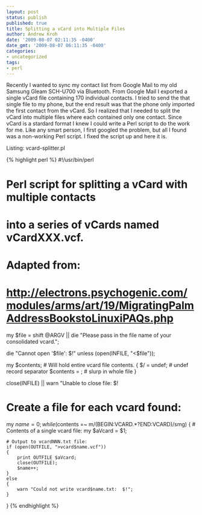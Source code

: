 ```yaml
---
layout: post
status: publish
published: true
title: Splitting a vCard into Multiple Files
author: Andrew Kroh
date: '2009-08-07 02:11:35 -0400'
date_gmt: '2009-08-07 06:11:35 -0400'
categories:
- uncategorized
tags:
- perl
---
```

Recently I wanted to sync my contact list from Google Mail to my old Samsung
Gleam SCH-U700 via Bluetooth. From Google Mail I exported a single vCard file
containing 170 individual contacts. I tried to send the that single file to my
phone, but the end result was that the phone only imported the first contact
from the vCard. So I realized that I needed to split the vCard into multiple
files where each contained only one contact. Since vCard is a stardard format I
knew I could write a Perl script to do the work for me. Like any smart person, I
first googled the problem, but all I found was a non-working Perl script. I
fixed the script up and here it is.

Listing: vcard-splitter.pl

{% highlight perl %}
#!/usr/bin/perl

# Perl script for splitting a vCard with multiple contacts
# into a series of vCards named vCardXXX.vcf.
#
# Adapted from:
# http://electrons.psychogenic.com/modules/arms/art/19/MigratingPalmAddressBookstoLinuxiPAQs.php

my $file = shift @ARGV || die "Please pass in the file name of your consolidated vcard.";

die "Cannot open '$file': $!" unless (open(INFILE, "<$file"));


my $contents; # Will hold entire vcard file contents.
{
    $/ = undef;              # undef record separator
    $contents = <INFILE>;    # slurp in whole file
}

close(INFILE) || warn "Unable to close file: $!

# Create a file for each vcard found:
my $name = 0;
while ($contents =~ m/(BEGIN:VCARD.*?END:VCARD)/smg)
{
    # Contents of a single vcard file:
    my $aVcard = $1;

    # Output to vcardNNN.txt file:
    if (open(OUTFILE, ">vcard$name.vcf"))
    {
        print OUTFILE $aVcard;
        close(OUTFILE);
        $name++;
    }
    else
    {
        warn "Could not write vcard$name.txt:  $!";
    }
}
{% endhighlight %}
